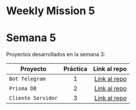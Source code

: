 # Weekly Mission 5

# Semana 5 

Proyectos desarrollados en la semana 3:

| Proyecto | Práctica | Link al repo |
| ------------- |:-------------:| -----:|
|`Bot Telegram`|1|[Link al repo](https://github.com/LuceroLuciano/FizzBuzz)|
|`Prisma DB`|2|[Link al repo](https://github.com/LuceroLuciano/Prissma-API)|
|`Cliente Servidor`|3|[Link al repo](https://github.com/LuceroLuciano/client-launchx)|
